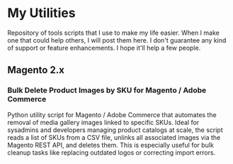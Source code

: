 # My Utilities

Repository of tools scripts that I use to make my life easier. When I make one that could help others, I will post them here. 
I don't guarantee any kind of support or feature enhancements. I hope it'll help a few people.

## Magento 2.x

### Bulk Delete Product Images by SKU for Magento / Adobe Commerce

Python utility script for Magento / Adobe Commerce that automates the removal of media gallery images linked to specific SKUs. Ideal for sysadmins and developers managing product catalogs at scale, the script reads a list of SKUs from a CSV file, unlinks all associated images via the Magento REST API, and deletes them. This is especially useful for bulk cleanup tasks like replacing outdated logos or correcting import errors.
